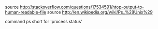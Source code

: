 
source http://stackoverflow.com/questions/17534591/htop-output-to-human-readable-file
source http://en.wikipedia.org/wiki/Ps_%28Unix%29

command ps
  short for 'process status'
